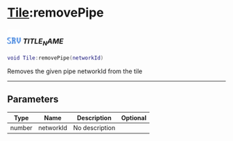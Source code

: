 # [Tile](../tile/README.md):removePipe

### <img src="../../.gitbook/assets/server.png" width="32" height="32" /> $TITLE_NAME$

```lua
void Tile:removePipe(networkId)
```

Removes the given pipe networkId from the tile<br>

-----------------
## Parameters

| Type   | Name | Description | Optional |
| ------ | ---- | ----------- | -------: |
| number | networkId | No description |  |
